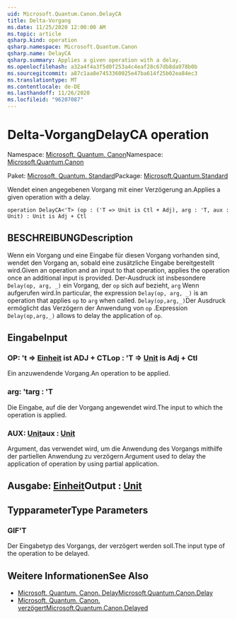 ```yaml
---
uid: Microsoft.Quantum.Canon.DelayCA
title: Delta-Vorgang
ms.date: 11/25/2020 12:00:00 AM
ms.topic: article
qsharp.kind: operation
qsharp.namespace: Microsoft.Quantum.Canon
qsharp.name: DelayCA
qsharp.summary: Applies a given operation with a delay.
ms.openlocfilehash: a32a4f4a3f5d0f253a4c4eaf28c67db8da978b0b
ms.sourcegitcommit: a87c1aa8e7453360025e47ba614f25b02ea84ec3
ms.translationtype: MT
ms.contentlocale: de-DE
ms.lasthandoff: 11/26/2020
ms.locfileid: "96207087"
---
```

# <a name="delayca-operation"></a><span data-ttu-id="a649d-102">Delta-Vorgang</span><span class="sxs-lookup"><span data-stu-id="a649d-102">DelayCA operation</span></span>

<span data-ttu-id="a649d-103">Namespace: [Microsoft. Quantum. Canon](xref:Microsoft.Quantum.Canon)</span><span class="sxs-lookup"><span data-stu-id="a649d-103">Namespace: [Microsoft.Quantum.Canon](xref:Microsoft.Quantum.Canon)</span></span>

<span data-ttu-id="a649d-104">Paket: [Microsoft. Quantum. Standard](https://nuget.org/packages/Microsoft.Quantum.Standard)</span><span class="sxs-lookup"><span data-stu-id="a649d-104">Package: [Microsoft.Quantum.Standard](https://nuget.org/packages/Microsoft.Quantum.Standard)</span></span>


<span data-ttu-id="a649d-105">Wendet einen angegebenen Vorgang mit einer Verzögerung an.</span><span class="sxs-lookup"><span data-stu-id="a649d-105">Applies a given operation with a delay.</span></span>

```qsharp
operation DelayCA<'T> (op : ('T => Unit is Ctl + Adj), arg : 'T, aux : Unit) : Unit is Adj + Ctl
```


## <a name="description"></a><span data-ttu-id="a649d-106">BESCHREIBUNG</span><span class="sxs-lookup"><span data-stu-id="a649d-106">Description</span></span>

<span data-ttu-id="a649d-107">Wenn ein Vorgang und eine Eingabe für diesen Vorgang vorhanden sind, wendet den Vorgang an, sobald eine zusätzliche Eingabe bereitgestellt wird.</span><span class="sxs-lookup"><span data-stu-id="a649d-107">Given an operation and an input to that operation, applies the operation once an additional input is provided.</span></span>
<span data-ttu-id="a649d-108">Der-Ausdruck ist insbesondere `Delay(op, arg, _)` ein Vorgang, der `op` sich auf bezieht, `arg` Wenn aufgerufen wird.</span><span class="sxs-lookup"><span data-stu-id="a649d-108">In particular, the expression `Delay(op, arg, _)` is an operation that applies `op` to `arg` when called.</span></span>
<span data-ttu-id="a649d-109">`Delay(op,arg,_)`Der Ausdruck ermöglicht das Verzögern der Anwendung von `op` .</span><span class="sxs-lookup"><span data-stu-id="a649d-109">Expression `Delay(op,arg,_)` allows to delay the application of `op`.</span></span>

## <a name="input"></a><span data-ttu-id="a649d-110">Eingabe</span><span class="sxs-lookup"><span data-stu-id="a649d-110">Input</span></span>

### <a name="op--t--unit--is-adj--ctl"></a><span data-ttu-id="a649d-111">OP: 't => [Einheit](xref:microsoft.quantum.lang-ref.unit)  ist ADJ + CTL</span><span class="sxs-lookup"><span data-stu-id="a649d-111">op : 'T => [Unit](xref:microsoft.quantum.lang-ref.unit)  is Adj + Ctl</span></span>

<span data-ttu-id="a649d-112">Ein anzuwendende Vorgang.</span><span class="sxs-lookup"><span data-stu-id="a649d-112">An operation to be applied.</span></span>


### <a name="arg--t"></a><span data-ttu-id="a649d-113">arg: 't</span><span class="sxs-lookup"><span data-stu-id="a649d-113">arg : 'T</span></span>

<span data-ttu-id="a649d-114">Die Eingabe, auf die der Vorgang angewendet wird.</span><span class="sxs-lookup"><span data-stu-id="a649d-114">The input to which the operation is applied.</span></span>


### <a name="aux--unit"></a><span data-ttu-id="a649d-115">AUX: [Unit](xref:microsoft.quantum.lang-ref.unit)</span><span class="sxs-lookup"><span data-stu-id="a649d-115">aux : [Unit](xref:microsoft.quantum.lang-ref.unit)</span></span>

<span data-ttu-id="a649d-116">Argument, das verwendet wird, um die Anwendung des Vorgangs mithilfe der partiellen Anwendung zu verzögern.</span><span class="sxs-lookup"><span data-stu-id="a649d-116">Argument used to delay the application of operation by using partial application.</span></span>



## <a name="output--unit"></a><span data-ttu-id="a649d-117">Ausgabe: [Einheit](xref:microsoft.quantum.lang-ref.unit)</span><span class="sxs-lookup"><span data-stu-id="a649d-117">Output : [Unit](xref:microsoft.quantum.lang-ref.unit)</span></span>



## <a name="type-parameters"></a><span data-ttu-id="a649d-118">Typparameter</span><span class="sxs-lookup"><span data-stu-id="a649d-118">Type Parameters</span></span>

### <a name="t"></a><span data-ttu-id="a649d-119">GIF</span><span class="sxs-lookup"><span data-stu-id="a649d-119">'T</span></span>

<span data-ttu-id="a649d-120">Der Eingabetyp des Vorgangs, der verzögert werden soll.</span><span class="sxs-lookup"><span data-stu-id="a649d-120">The input type of the operation to be delayed.</span></span>

## <a name="see-also"></a><span data-ttu-id="a649d-121">Weitere Informationen</span><span class="sxs-lookup"><span data-stu-id="a649d-121">See Also</span></span>

- [<span data-ttu-id="a649d-122">Microsoft. Quantum. Canon. Delay</span><span class="sxs-lookup"><span data-stu-id="a649d-122">Microsoft.Quantum.Canon.Delay</span></span>](xref:Microsoft.Quantum.Canon.Delay)
- [<span data-ttu-id="a649d-123">Microsoft. Quantum. Canon. verzögert</span><span class="sxs-lookup"><span data-stu-id="a649d-123">Microsoft.Quantum.Canon.Delayed</span></span>](xref:Microsoft.Quantum.Canon.Delayed)